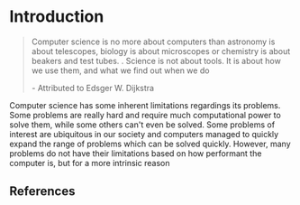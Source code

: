 # Introduction
> Computer science is no more about computers than astronomy is
about telescopes, biology is about microscopes or chemistry is
about beakers and test tubes.
>. Science is not about tools. It is
about how we use them, and what we find out when we do
>
> \- Attributed to Edsger W. Dijkstra

Computer science has some inherent limitations regardings its problems.
Some problems are really hard and require much computational power to solve them, while some others can't even be solved.
Some problems of interest are ubiquitous in our society and computers managed to quickly expand the range of problems which can be solved quickly.
However, many problems do not have their limitations based on how performant the computer is, but for a more intrinsic reason 


## References